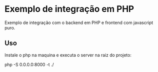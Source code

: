 # Exemplo de integração em PHP

Exemplo de integração com o backend em PHP e frontend com javascript puro.

## Uso
Instale o php na maquina e executa o server na raiz do projeto:

php -S 0.0.0.0:8000 -t ./
